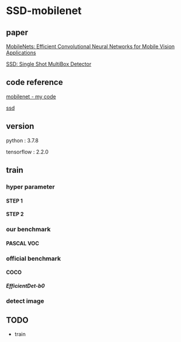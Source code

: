 # SSD-mobilenet

## paper
[MobileNets: Efficient Convolutional Neural Networks for Mobile Vision Applications](https://arxiv.org/abs/1704.04861)

[SSD: Single Shot MultiBox Detector](https://arxiv.org/abs/1512.02325)

## code reference

[mobilenet - my code](https://github.com/SeHwanJoo/mobilenet-V3-Tensoflow2.0)

[ssd](https://github.com/calmisential/TensorFlow2.0_SSD)

## version

python : 3.7.8

tensorflow : 2.2.0

## train

### hyper parameter

#### STEP 1

#### STEP 2

### our benchmark

#### PASCAL VOC

### official benchmark

#### COCO

##### EfficientDet-b0




    
### detect image

## TODO
- train